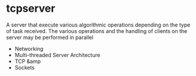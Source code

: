 # tcpserver

A server that execute various algorithmic operations depending on the type of task received.
The various operations and the handling of clients on the server may be performed in parallel

* Networking
* Multi-threaded Server Architecture
* TCP &amp
* Sockets
